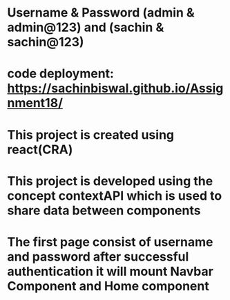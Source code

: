 # Username & Password (admin & admin@123) and (sachin & sachin@123)
# code deployment: https://sachinbiswal.github.io/Assignment18/
# This project is created using react(CRA)
# This project is developed using the concept contextAPI which is used to share data between components
# The first page consist of username and password after successful authentication it will mount Navbar Component and Home component 
